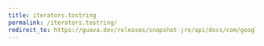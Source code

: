```yaml
---
title: iterators.tostring
permalink: /iterators.tostring/
redirect_to: https://guava.dev/releases/snapshot-jre/api/docs/com/google/common/collect/Iterators.html#toString-java.util.Iterator-
---
```

